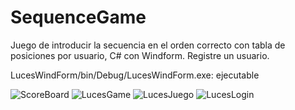 # SequenceGame
Juego de introducir la secuencia en el orden correcto con tabla de posiciones por usuario, C# con Windform.
Registre un usuario.

LucesWindForm/bin/Debug/LucesWindForm.exe: ejecutable

![ScoreBoard](https://user-images.githubusercontent.com/83260263/128262931-14ad9d35-49e5-4483-8d92-dc77328bb843.jpg)
![LucesGame](https://user-images.githubusercontent.com/83260263/128262936-5bddaeac-fe44-4c0a-9b7c-4d3b8f14c1d2.jpg)
![LucesJuego](https://user-images.githubusercontent.com/83260263/128262938-12957d07-e231-4d48-99b1-a31f27b897e8.jpg)
![LucesLogin](https://user-images.githubusercontent.com/83260263/128262940-fdd72108-696a-45d7-86d1-5d958f2c7d7e.jpg)
